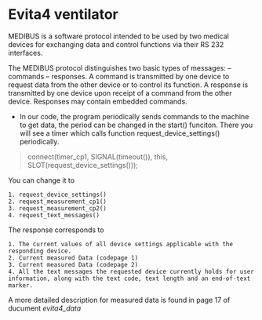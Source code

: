 # Evita4 ventilator

MEDIBUS is a software protocol intended to be used by
two medical devices for exchanging data and control
functions via their RS 232 interfaces.

The MEDIBUS protocol distinguishes two basic types of
messages:
– commands
– responses.
A command is transmitted by one device to request data
from the other device or to control its function.
A response is transmitted by one device upon receipt of
a command from the other device. Responses may
contain embedded commands.

* In our code, the program periodically sends commands to the machine to get data, the period can be changed in the start() funciton. There you will see a timer which calls function request_device_settings() periodically.

> connect(timer_cp1, SIGNAL(timeout()), this, SLOT(request_device_settings()));


You can change it to 
    
    1. request_device_settings()
    2. request_measurement_cp1()
    3. request_measurement_cp2()
    4. request_text_messages()

The response corresponds to 
    
    1. The current values of all device settings applicable with the responding device.
    2. Current measured Data (codepage 1)
    3. Current measured Data (codepage 2)
    4. All the text messages the requested device currently holds for user information, along with the text code, text length and an end-of-text marker.

A more detailed description for measured data is found in page 17 of ducument *evita4_data*